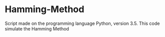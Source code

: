 # Hamming-Method
Script made on the programming language Python, version 3.5. This code simulate the Hamming Method
